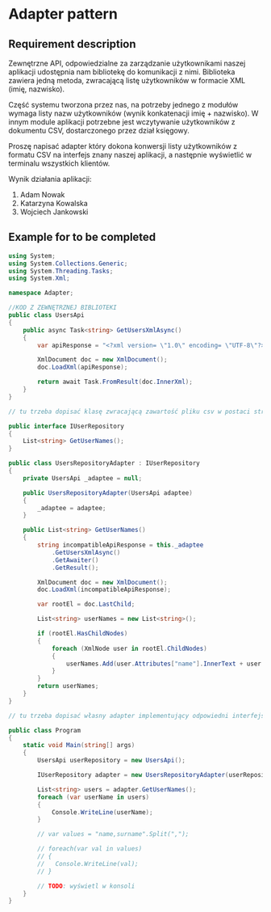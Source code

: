 # Adapter pattern

## Requirement description

Zewnętrzne API, odpowiedzialne za zarządzanie użytkownikami naszej aplikacji udostępnia nam bibliotekę do komunikacji z nimi. Biblioteka zawiera jedną metoda, zwracającą listę użytkowników w formacie XML (imię, nazwisko).

Część systemu tworzona przez nas, na potrzeby jednego z modułów wymaga listy nazw użytkowników (wynik konkatenacji imię + nazwisko). W innym module aplikacji potrzebne jest wczytywanie użytkowników z dokumentu CSV, dostarczonego przez dział księgowy.

Proszę napisać adapter który dokona konwersji listy użytkowników z formatu CSV na interfejs znany naszej aplikacji, a następnie wyświetlić w terminalu wszystkich klientów.

Wynik działania aplikacji:

1. Adam Nowak
2. Katarzyna Kowalska
3. Wojciech Jankowski

## Example for to be completed

```csharp
using System;
using System.Collections.Generic;
using System.Threading.Tasks;
using System.Xml;

namespace Adapter;

//KOD Z ZEWNĘTRZNEJ BIBLIOTEKI
public class UsersApi
{
    public async Task<string> GetUsersXmlAsync()
    {
        var apiResponse = "<?xml version= \"1.0\" encoding= \"UTF-8\"?><users><user name=\"John\" surname=\"Doe\"/><user name=\"John\" surname=\"Wayne\"/><user name=\"John\" surname=\"Rambo\"/></users>";

        XmlDocument doc = new XmlDocument();
        doc.LoadXml(apiResponse);

        return await Task.FromResult(doc.InnerXml);
    }
}

// tu trzeba dopisać klasę zwracającą zawartość pliku csv w postaci stringa (jednego długiego, rozdzielanego znakami nowego wiersza)

public interface IUserRepository
{
    List<string> GetUserNames();
}

public class UsersRepositoryAdapter : IUserRepository
{
    private UsersApi _adaptee = null;

    public UsersRepositoryAdapter(UsersApi adaptee)
    {
        _adaptee = adaptee;
    }

    public List<string> GetUserNames()
    {
        string incompatibleApiResponse = this._adaptee
            .GetUsersXmlAsync()
            .GetAwaiter()
            .GetResult();

        XmlDocument doc = new XmlDocument();
        doc.LoadXml(incompatibleApiResponse);

        var rootEl = doc.LastChild;

        List<string> userNames = new List<string>();

        if (rootEl.HasChildNodes)
        {
            foreach (XmlNode user in rootEl.ChildNodes)
            {
                userNames.Add(user.Attributes["name"].InnerText + user.Attributes["surname"].InnerText);
            }
        }
        return userNames;
    }
}

// tu trzeba dopisać własny adapter implementujący odpowiedni interfejs

public class Program
{
    static void Main(string[] args)
    {
        UsersApi userRepository = new UsersApi();

        IUserRepository adapter = new UsersRepositoryAdapter(userRepository);

        List<string> users = adapter.GetUserNames();
        foreach (var userName in users)
        {
            Console.WriteLine(userName);
        }

        // var values = "name,surname".Split(",");

        // foreach(var val in values)
        // {
        //   Console.WriteLine(val);
        // }

        // TODO: wyświetl w konsoli
    }
}
```
